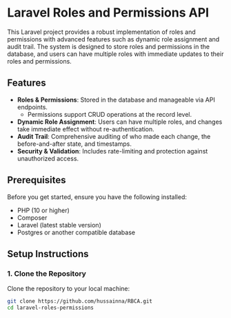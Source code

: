 # Laravel Roles and Permissions API

This Laravel project provides a robust implementation of roles and permissions with advanced features such as dynamic role assignment and audit trail. The system is designed to store roles and permissions in the database, and users can have multiple roles with immediate updates to their roles and permissions.

## Features

- **Roles & Permissions**: Stored in the database and manageable via API endpoints.
  - Permissions support CRUD operations at the record level.
- **Dynamic Role Assignment**: Users can have multiple roles, and changes take immediate effect without re-authentication.
- **Audit Trail**: Comprehensive auditing of who made each change, the before-and-after state, and timestamps.
- **Security & Validation**: Includes rate-limiting and protection against unauthorized access.

## Prerequisites

Before you get started, ensure you have the following installed:

- PHP (10 or higher)
- Composer
- Laravel (latest stable version)
- Postgres or another compatible database

## Setup Instructions

### 1. Clone the Repository

Clone the repository to your local machine:

```bash
git clone https://github.com/hussainna/RBCA.git
cd laravel-roles-permissions
